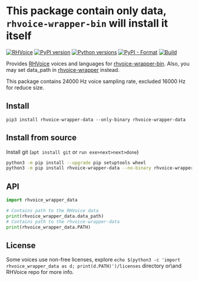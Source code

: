 # This package contain only data, `rhvoice-wrapper-bin` will install it itself

[![RHVoice](https://img.shields.io/badge/RHVoice-1.4.2-lightgrey.svg)](https://github.com/Olga-Yakovleva/RHVoice/tree/1.4.2)
[![PyPI version](https://img.shields.io/pypi/v/rhvoice-wrapper-data.svg)](https://pypi.org/project/rhvoice-wrapper-data/)
[![Python versions](https://img.shields.io/badge/python-3.6%2B-blue.svg)](https://pypi.org/project/rhvoice-wrapper-data/)
[![PyPI - Format](https://img.shields.io/pypi/format/rhvoice-wrapper-data.svg)](https://pypi.org/project/rhvoice-wrapper-data/)
[![Build](https://github.com/Aculeasis/rhvoice-wrapper-data/actions/workflows/python-package.yml/badge.svg)](https://github.com/Aculeasis/rhvoice-wrapper-data/actions/workflows/python-package.yml)

Provides [RHVoice](https://github.com/Olga-Yakovleva/RHVoice) voices and languages for [rhvoice-wrapper-bin](https://github.com/Aculeasis/rhvoice-wrapper-bin). Also, you may set data_path in [rhvoice-wrapper](https://github.com/Aculeasis/rhvoice-proxy) instead.

This package contains 24000 Hz voice sampling rate, excluded 16000 Hz for reduce size.

## Install
`pip3 install rhvoice-wrapper-data --only-binary rhvoice-wrapper-data`

## Install from source
Install git (`apt install git` or `run exe>next>next>done`)
```bash
python3 -m pip install --upgrade pip setuptools wheel
python3 -m pip install rhvoice-wrapper-data --no-binary rhvoice-wrapper-data
```
## API
```python
import rhvoice_wrapper_data

# Contains path to the RHVoice data
print(rhvoice_wrapper_data.data_path)
# Contains path to the rhvoice-wrapper-data
print(rhvoice_wrapper_data.PATH)
```
## License
Some voices use non-free licenses, explore `echo $(python3 -c 'import rhvoice_wrapper_data as d; print(d.PATH)')/licenses` directory or\and RHVoice repo for more info.
